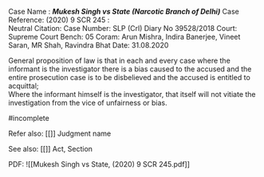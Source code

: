 Case Name : ***Mukesh Singh vs State (Narcotic Branch of Delhi)***
Case Reference: (2020) 9 SCR 245 :  
Neutral Citation:
Case Number: SLP (Crl) Diary No 39528/2018
Court: Supreme Court
Bench: 05
Coram: Arun Mishra, Indira Banerjee, Vineet Saran, MR Shah, Ravindra Bhat
Date: 31.08.2020

General proposition of law is that in each and every case where the  informant is the investigator there is a bias caused to the accused and  the entire prosecution case is to be disbelieved and the accused is entitled to acquittal;  
Where the informant himself is the investigator, that itself will not vitiate the investigation from the vice of unfairness or bias. 

#incomplete 

Refer also:
[[]]
Judgment name

See also:
[[]] 
Act, Section

PDF:
![[Mukesh Singh vs State, (2020) 9 SCR 245.pdf]]